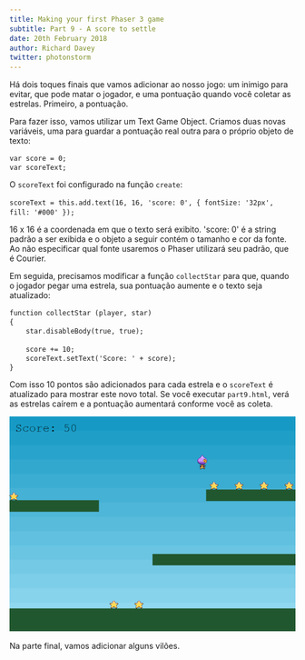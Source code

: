 ```yaml
---
title: Making your first Phaser 3 game
subtitle: Part 9 - A score to settle
date: 20th February 2018
author: Richard Davey
twitter: photonstorm
---
```


Há dois toques finais que vamos adicionar ao nosso jogo: um inimigo para evitar, que pode matar o jogador, e uma pontuação quando você coletar as estrelas. Primeiro, a pontuação.

Para fazer isso, vamos utilizar um Text Game Object. Criamos duas novas variáveis, uma para guardar a pontuação real outra para o próprio objeto de texto:

```
var score = 0;
var scoreText;
```
O `scoreText` foi configurado na função `create`:

`scoreText = this.add.text(16, 16, 'score: 0', { fontSize: '32px', fill: '#000' });`

16 x 16 é a coordenada em que o texto será exibito. 'score: 0' é a string padrão a ser exibida e o objeto a seguir contém o tamanho e cor da fonte. Ao não especificar qual fonte usaremos o Phaser utilizará seu padrão, que é Courier.

Em seguida, precisamos modificar a função `collectStar` para que, quando o jogador pegar uma estrela, sua pontuação aumente e o texto seja atualizado:

```
function collectStar (player, star)
{
    star.disableBody(true, true);

    score += 10;
    scoreText.setText('Score: ' + score);
}
```

Com isso 10 pontos são adicionados para cada estrela e o `scoreText` é atualizado para mostrar este novo total. Se você executar `part9.html`, verá as estrelas caírem e a pontuação aumentará conforme você as coleta.

![image](part9.png)

Na parte final, vamos adicionar alguns vilões.
